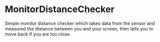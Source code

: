 # MonitorDistanceChecker

Simple monitor distance checker which takes data from the sensor and measured the distance between you and your screen, then tells you to move back if you are too close.
